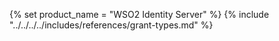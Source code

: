 {% set product_name = "WSO2 Identity Server" %}
{% include "../../../../includes/references/grant-types.md" %}